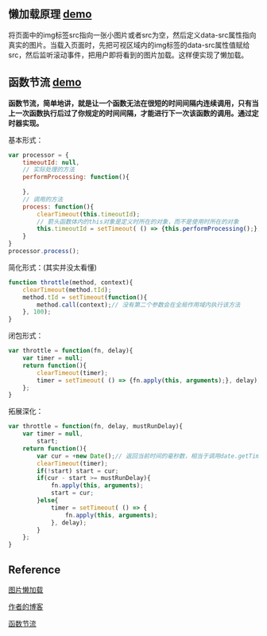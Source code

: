 ## 懒加载原理 [demo](http://kad0108.github.io/Html5/lazyload/lazyload.html)

将页面中的img标签src指向一张小图片或者src为空，然后定义data-src属性指向真实的图片。当载入页面时，先把可视区域内的img标签的data-src属性值赋给src，然后监听滚动事件，把用户即将看到的图片加载。这样便实现了懒加载。

## 函数节流 [demo](http://kad0108.github.io/Html5/lazyload/throttle.html)

**函数节流，简单地讲，就是让一个函数无法在很短的时间间隔内连续调用，只有当上一次函数执行后过了你规定的时间间隔，才能进行下一次该函数的调用。通过定时器实现。**

基本形式：
```javascript
var processor = {
	timeoutId: null,
	// 实际处理的方法
	performProcessing: function(){
		
	},
	// 调用的方法
	process: function(){
		clearTimeout(this.timeoutId);
		// 箭头函数体内的this对象是定义时所在的对象，而不是使用时所在的对象
		this.timeoutId = setTimeout( () => {this.performProcessing();}, 100);
	}
}
processor.process();
```

简化形式：(其实并没太看懂)
```javascript
function throttle(method, context){
	clearTimeout(method.tId);
	method.tId = setTimeout(function(){
		method.call(context);// 没有第二个参数会在全局作用域内执行该方法
	}, 100);
}
```

闭包形式：
```javascript
var throttle = function(fn, delay){
	var timer = null;
	return function(){
		clearTimeout(timer);
		timer = setTimeout( () => {fn.apply(this, arguments);}, delay);
	};
}
```

拓展深化：
```javascript
var throttle = function(fn, delay, mustRunDelay){
    var timer = null,
        start;
    return function(){
        var cur = +new Date();// 返回当前时间的毫秒数，相当于调用date.getTime()
        clearTimeout(timer);
        if(!start) start = cur;
        if(cur - start >= mustRunDelay){
            fn.apply(this, arguments);
            start = cur;
        }else{
            timer = setTimeout( () => {
                fn.apply(this, arguments);
            }, delay);
        }
    };
}
```

## Reference

[图片懒加载](https://zhuanlan.zhihu.com/p/24057749)

[作者的博客](http://i.jakeyu.top/)

[函数节流](http://www.alloyteam.com/2012/11/javascript-throttle/)





